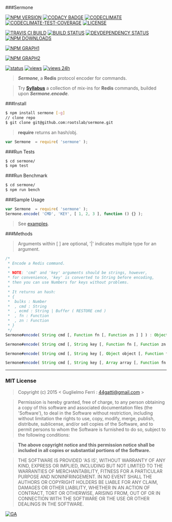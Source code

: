 ###Sermone

[![NPM VERSION](http://img.shields.io/npm/v/sermone.svg?style=flat)](https://www.npmjs.org/package/sermone)
[![CODACY BADGE](https://img.shields.io/codacy/b18ed7d95b0a4707a0ff7b88b30d3def.svg?style=flat)](https://www.codacy.com/public/44gatti/sermone)
[![CODECLIMATE](http://img.shields.io/codeclimate/github/rootslab/sermone.svg?style=flat)](https://codeclimate.com/github/rootslab/sermone)
[![CODECLIMATE-TEST-COVERAGE](https://img.shields.io/codeclimate/coverage/github/rootslab/sermone.svg?style=flat)](https://codeclimate.com/github/rootslab/sermone)
[![LICENSE](http://img.shields.io/badge/license-MIT-blue.svg?style=flat)](https://github.com/rootslab/sermone#mit-license)

[![TRAVIS CI BUILD](http://img.shields.io/travis/rootslab/sermone.svg?style=flat)](http://travis-ci.org/rootslab/sermone)
[![BUILD STATUS](http://img.shields.io/david/rootslab/sermone.svg?style=flat)](https://david-dm.org/rootslab/sermone)
[![DEVDEPENDENCY STATUS](http://img.shields.io/david/dev/rootslab/sermone.svg?style=flat)](https://david-dm.org/rootslab/sermone#info=devDependencies)
[![NPM DOWNLOADS](http://img.shields.io/npm/dm/sermone.svg?style=flat)](http://npm-stat.com/charts.html?package=sermone)

[![NPM GRAPH1](https://nodei.co/npm-dl/sermone.png)](https://nodei.co/npm/sermone/)

[![NPM GRAPH2](https://nodei.co/npm/sermone.png?downloads=true&downloadRank=true&stars=true)](https://nodei.co/npm/sermone/)

[![status](https://sourcegraph.com/api/repos/github.com/rootslab/sermone/.badges/status.png)](https://sourcegraph.com/github.com/rootslab/sermone)
[![views](https://sourcegraph.com/api/repos/github.com/rootslab/sermone/.counters/views.png)](https://sourcegraph.com/github.com/rootslab/sermone)
[![views 24h](https://sourcegraph.com/api/repos/github.com/rootslab/sermone/.counters/views-24h.png)](https://sourcegraph.com/github.com/rootslab/sermone)

> **_Sermone_**, a __Redis__ protocol encoder for commands.

> Try __[Syllabus](https://github.com/rootslab/syllabus)__ a collection of mix-ins for __Redis__ commands, builded upon **_Sermone.encode_**.

###Install

```bash
$ npm install sermone [-g]
// clone repo
$ git clone git@github.com:rootslab/sermone.git
```

> __require__ returns an hash/obj.

```javascript
var Sermone  = require( 'sermone' );
```

###Run Tests

```bash
$ cd sermone/
$ npm test
```

###Run Benchmark

```bash
$ cd sermone/
$ npm run bench
```

###Sample Usage

```javascript
var Sermone  = require( 'sermone' );
Sermone.encode( 'CMD', 'KEY', [ 1, 2, 3 ], function () {} );
```
> See [examples](example/).

###Methods

> Arguments within [ ] are optional, '|' indicates multiple type for an argument.

```javascript
/*
 * Encode a Redis command.
 *
 * NOTE: 'cmd' and 'key' arguments should be strings, however,
 * for convenience, 'key' is converted to String before encoding,
 * then you can use Numbers for keys without problems.
 *
 * It returns an hash:
 * {
 *  bulks : Number
 *  , cmd : String
 *  , ecmd : String | Buffer ( RESTORE cmd )
 *  , fn : Function
 *  , zn : Function
 * }
 */
Sermone#encode( String cmd [, Function fn [, Function zn ] ] ) : Object

Sermone#encode( String cmd [, String key [, Function fn [, Function zn ] ] ] ) : Object

Sermone#encode( String cmd [, String key [, Object object [, Function fn [, Function zn ] ] ] ] ) : Object

Sermone#encode( String cmd [, String key [, Array array [, Function fn [, Function zn ] ] ] ] ) : Object

```

------------------------------------------------------------------------


### MIT License

> Copyright (c) 2015 &lt; Guglielmo Ferri : 44gatti@gmail.com &gt;

> Permission is hereby granted, free of charge, to any person obtaining
> a copy of this software and associated documentation files (the
> 'Software'), to deal in the Software without restriction, including
> without limitation the rights to use, copy, modify, merge, publish,
> distribute, sublicense, and/or sell copies of the Software, and to
> permit persons to whom the Software is furnished to do so, subject to
> the following conditions:

> __The above copyright notice and this permission notice shall be
> included in all copies or substantial portions of the Software.__

> THE SOFTWARE IS PROVIDED 'AS IS', WITHOUT WARRANTY OF ANY KIND,
> EXPRESS OR IMPLIED, INCLUDING BUT NOT LIMITED TO THE WARRANTIES OF
> MERCHANTABILITY, FITNESS FOR A PARTICULAR PURPOSE AND NONINFRINGEMENT.
> IN NO EVENT SHALL THE AUTHORS OR COPYRIGHT HOLDERS BE LIABLE FOR ANY
> CLAIM, DAMAGES OR OTHER LIABILITY, WHETHER IN AN ACTION OF CONTRACT,
> TORT OR OTHERWISE, ARISING FROM, OUT OF OR IN CONNECTION WITH THE
> SOFTWARE OR THE USE OR OTHER DEALINGS IN THE SOFTWARE.

[![GA](https://ga-beacon.appspot.com/UA-53998692-1/sermone/Readme?pixel)](https://github.com/igrigorik/ga-beacon)